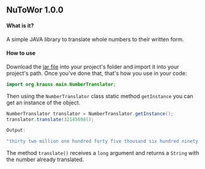 ## NuToWor 1.0.0

#### What is it?

A simple JAVA library to translate whole numbers to their written form.

#### How to use

Download the [jar file](lib/) into your project's folder and import it into your project's path.
Once you've done that, that's how you use in your code:

```java
import org.krauss.main.NumberTranslator;
```

Then using the `NumberTranslator` class static method `getInstance` you can get an instance of the object.

```java
NumberTranslator translator = NumberTranslator.getInstance();
translator.translate(32145698l);

Output:

"thirty two million one hundred forty five thousand six hundred ninety eight" 
```

The method `translate()` receives a `long` argument and returns a `String` with the number already translated. 